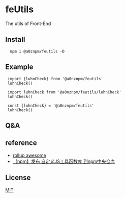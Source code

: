 # feUtils
The utils of Front-End

## Install
~~~
  npm i @a0znpm/feutils -D
~~~

## Example
~~~
 import {luhnCheck} from '@a0nznpm/feutils'
 luhnCheck()
~~~

~~~
 import luhnCheck from '@a0nznpm/feutils/luhnCheck'
 luhnCheck()
~~~

~~~
 const {luhnCheck} = '@a0nznpm/feutils'
 luhnCheck()
~~~


## Q&A

## reference
- [rollup awesome](https://github.com/rollup/awesome)
- [【npm】发布 自定义JS工具函数库 到npm中央仓库](https://juejin.cn/post/7015133078645375007)

## License
[MIT](LICENSE)